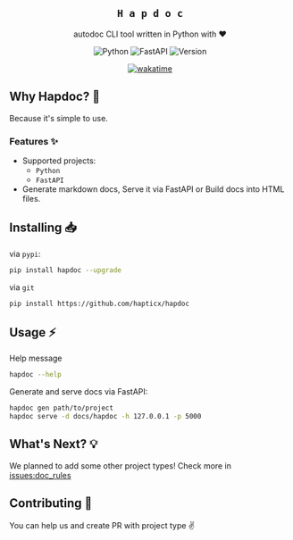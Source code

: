 <div align="center">

## `H a p d o c`
autodoc CLI tool written in Python with :heart:

![Python](https://img.shields.io/badge/Python%203.10-35497E?style=for-the-badge&logo=python&logoColor=FFF077)
![FastAPI](https://img.shields.io/badge/FastAPI-35497E?style=for-the-badge&logo=fastapi&logoColor=FFF077)
![Version](https://img.shields.io/badge/Hapdoc%200.6-35497E?style=for-the-badge&logo=pypi&logoColor=FFF077)

[![wakatime](https://wakatime.com/badge/user/eaf11f95-5e2a-4b60-ae6a-38cd01ed317b/project/f4dc9f08-796d-42b1-9065-363e5a347ecf.svg?style=for-the-badge)](https://wakatime.com/badge/user/eaf11f95-5e2a-4b60-ae6a-38cd01ed317b/project/f4dc9f08-796d-42b1-9065-363e5a347ecf)

</div>

## Why Hapdoc? :information_desk_person:
Because it's simple to use.

### Features :sparkles:
- Supported projects:
  - `Python`
  - `FastAPI`
- Generate markdown docs, Serve it via FastAPI or Build docs into HTML files.

## Installing :inbox_tray:
via `pypi`:
```bash
pip install hapdoc --upgrade
```
via `git`
```bash
pip install https://github.com/hapticx/hapdoc
```

## Usage :zap:
Help message
```bash
hapdoc --help
```
Generate and serve docs via FastAPI:
```bash
hapdoc gen path/to/project
hapdoc serve -d docs/hapdoc -h 127.0.0.1 -p 5000
```

## What's Next? :bulb:
We planned to add some other project types! Check more in [issues:doc_rules](https://github.com/HapticX/hapdoc/labels/doc%20rules)

## Contributing :dizzy:
You can help us and create PR with project type :v:
